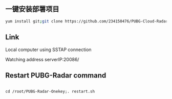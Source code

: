 ## 一键安装部署项目
```bash
yum install git;git clone https://github.com/234150476/PUBG-Cloud-Radar.git; chmod +x . /root/PUBG-Cloud-Radar/update.sh;. /root/PUBG-Cloud-Radar/update.sh
```

## Link
Local computer using SSTAP connection

Watching address serverIP:20086/

## Restart PUBG-Radar command
```

cd /root/PUBG-Radar-Onekey;. restart.sh
```

